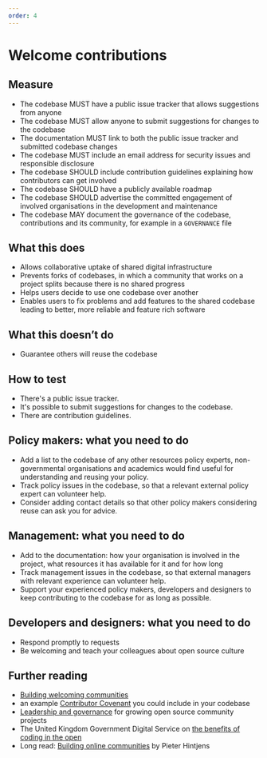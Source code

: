 ```yaml
---
order: 4
---
```


# Welcome contributions

## Measure


* The codebase MUST have a public issue tracker that allows suggestions from anyone
* The codebase MUST allow anyone to submit suggestions for changes to the codebase
* The documentation MUST link to both the public issue tracker and submitted codebase changes
* The codebase MUST include an email address for security issues and responsible disclosure
* The codebase SHOULD include contribution guidelines explaining how contributors can get involved
* The codebase SHOULD have a publicly available roadmap
* The codebase SHOULD advertise the committed engagement of involved organisations in the development and maintenance
* The codebase MAY document the governance of the codebase, contributions and its community, for example in a `GOVERNANCE` file

## What this does

* Allows collaborative uptake of shared digital infrastructure
* Prevents forks of codebases, in which a community that works on a project splits because there is no shared progress
* Helps users decide to use one codebase over another
* Enables users to fix problems and add features to the shared codebase leading to better, more reliable and feature rich software

## What this doesn’t do

* Guarantee others will reuse the codebase

## How to test
* There's a public issue tracker.
* It's possible to submit suggestions for changes to the codebase.
* There are contribution guidelines.

## Policy makers: what you need to do
* Add a list to the codebase of any other resources policy experts, non-governmental organisations and academics would find useful for understanding and reusing your policy.
* Track policy issues in the codebase, so that a relevant external policy expert can volunteer help.
* Consider adding contact details so that other policy makers considering reuse can ask you for advice.

## Management: what you need to do

* Add to the documentation: how your organisation is involved in the project, what resources it has available for it and for how long
* Track management issues in the codebase, so that external managers with relevant experience can volunteer help.
* Support your experienced policy makers, developers and designers to keep contributing to the codebase for as long as possible.

## Developers and designers: what you need to do
* Respond promptly to requests
* Be welcoming and teach your colleagues about open source culture

## Further reading
* [Building welcoming communities](https://opensource.guide/building-community/)
* an example [Contributor Covenant](https://www.contributor-covenant.org/version/1/4/code-of-conduct) you could include in your codebase
* [Leadership and governance](https://opensource.guide/leadership-and-governance/) for growing open source community projects
* The United Kingdom Government Digital Service on [the benefits of coding in the open](https://gds.blog.gov.uk/2017/09/04/the-benefits-of-coding-in-the-open/)
* Long read: [Building online communities](http://hintjens.com/blog:117) by Pieter Hintjens
